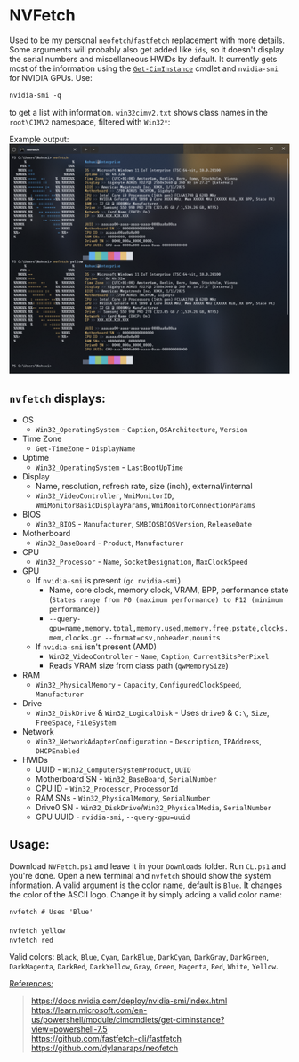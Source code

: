 # NVFetch

Used to be my personal `neofetch`/`fastfetch` replacement with more details. Some arguments will probably also get added like `ids`, so it doesn't display the serial numbers and miscellaneous HWIDs by default. It currently gets most of the information using the [`Get-CimInstance`](https://learn.microsoft.com/en-us/powershell/module/cimcmdlets/get-ciminstance?view=powershell-7.5) cmdlet and `nvidia-smi` for NVIDIA GPUs. Use:
```ps
nvidia-smi -q
```
to get a list with information. `win32cimv2.txt` shows class names in the `root\CIMV2` namespace, filtered with `Win32*`:


Example output:
![output](https://github.com/5Noxi/nvfetch/blob/main/output.png?raw=true)

## `nvfetch` displays:
- OS
  - `Win32_OperatingSystem` - `Caption`, `OSArchitecture`, `Version`
- Time Zone
  - `Get-TimeZone` - `DisplayName`
- Uptime
  - `Win32_OperatingSystem` - `LastBootUpTime`
- Display
  - Name, resolution, refresh rate, size (inch), external/internal
  - `Win32_VideoController`, `WmiMonitorID`, `WmiMonitorBasicDisplayParams`, `WmiMonitorConnectionParams`
- BIOS
  - `Win32_BIOS` - `Manufacturer`, `SMBIOSBIOSVersion`, `ReleaseDate`
- Motherboard
  - `Win32_BaseBoard` - `Product`, `Manufacturer`
- CPU
  - `Win32_Processor` - `Name`, `SocketDesignation`, `MaxClockSpeed`
- GPU
  - If `nvidia-smi` is present (`gc nvidia-smi`)
     - Name, core clock, memory clock, VRAM, BPP, performance state (`States range from P0 (maximum performance) to P12 (minimum performance)`)
     - `--query-gpu=name,memory.total,memory.used,memory.free,pstate,clocks.mem,clocks.gr --format=csv,noheader,nounits`
  - If `nvidia-smi` isn't present (AMD)
     - `Win32_VideoController` - `Name`, `Caption`, `CurrentBitsPerPixel`
     - Reads VRAM size  from class path (`qwMemorySize`)
- RAM
  - `Win32_PhysicalMemory` - `Capacity`, `ConfiguredClockSpeed`, `Manufacturer`
- Drive
  - `Win32_DiskDrive` & `Win32_LogicalDisk` - Uses `drive0` & `C:\`, `Size`, `FreeSpace`, `FileSystem`
- Network
  - `Win32_NetworkAdapterConfiguration` - `Description`, `IPAddress`, `DHCPEnabled`
- HWIDs
  - UUID - `Win32_ComputerSystemProduct`, `UUID`
  - Motherboard SN - `Win32_BaseBoard`, `SerialNumber`
  - CPU ID - `Win32_Processor`, `ProcessorId`
  - RAM SNs - `Win32_PhysicalMemory`, `SerialNumber`
  - Drive0 SN - `Win32_DiskDrive`/`Win32_PhysicalMedia`, `SerialNumber`
  - GPU UUID - `nvidia-smi`, `--query-gpu=uuid`

## Usage:
Download `NVFetch.ps1` and leave it in your `Downloads` folder. Run `CL.ps1` and you're done. Open a new terminal and `nvfetch` should show the system information. A valid argument is the color name, default is `Blue`. It changes the color of the ASCII logo. Change it by simply adding a valid color name:
```ps
nvfetch # Uses 'Blue'

nvfetch yellow
nvfetch red
```
Valid colors: `Black`, `Blue`, `Cyan`, `DarkBlue`, `DarkCyan`, `DarkGray`, `DarkGreen`, `DarkMagenta`, `DarkRed`, `DarkYellow`, `Gray`, `Green`, `Magenta`, `Red`, `White`, `Yellow`.

<ins>References:</ins>
> https://docs.nvidia.com/deploy/nvidia-smi/index.html  
> https://learn.microsoft.com/en-us/powershell/module/cimcmdlets/get-ciminstance?view=powershell-7.5  
> https://github.com/fastfetch-cli/fastfetch  
> https://github.com/dylanaraps/neofetch  
